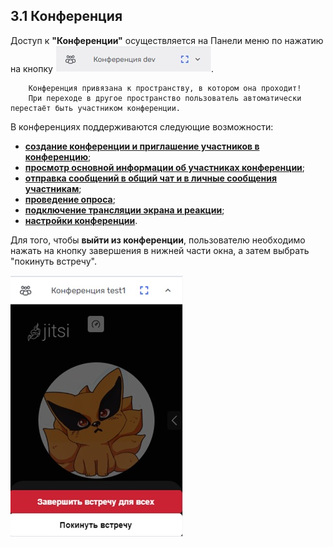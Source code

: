 ## 3.1 Конференция

Доступ к **"Конференции"** осуществляется на Панели меню по нажатию на кнопку ![конференции](/imgs/conference_button.jpg). 

        Конференция привязана к пространству, в котором она проходит! 
        При переходе в другое пространство пользователь автоматически перестаёт быть участником конференции. 

В конференциях поддерживаются следующие возможности:

- [**cоздание конференции и приглашение участников в конференцию**](../3_menu/3.1_conference/3.1.1_create_&_join.md);
- [**просмотр основной информации об участниках конференции**](../3_menu/3.1_conference/3.1.2_view_info.md);
- [**отправка сообщений в общий чат и в личные сообщения участникам**](../3_menu/3.1_conference/3.1.3_messages.md);
- [**проведение опроса**](../3_menu/3.1_conference/3.1.4_poll.md);
- [**подключение трансляции экрана и реакции**](../3_menu/3.1_conference/3.1.5_video.md);
- [**настройки конференции**](../3_menu/3.1_conference/3.1.6_settings.md).

Для того, чтобы **выйти из конференции**, пользователю необходимо нажать на кнопку завершения в нижней части окна, а затем выбрать "покинуть встречу".

![конференции_выход](/imgs/конференции_выход.jpg)






